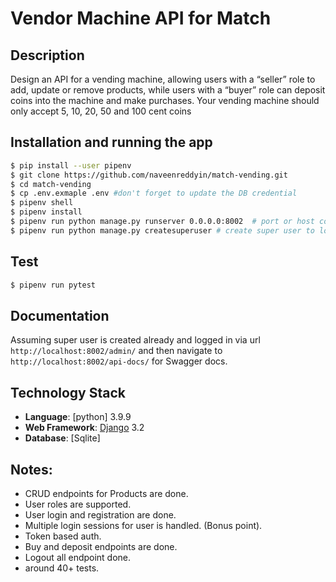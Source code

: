# Vendor Machine API for Match
## Description

Design an API for a vending machine, allowing users with a “seller” role to add, update or remove products, while users with a “buyer” role can deposit coins into the machine and make purchases. Your vending machine should only accept 5, 10, 20, 50 and 100 cent coins

## Installation and running the app

```bash
$ pip install --user pipenv
$ git clone https://github.com/naveenreddyin/match-vending.git
$ cd match-vending
$ cp .env.exmaple .env #don't forget to update the DB credential
$ pipenv shell
$ pipenv install
$ pipenv run python manage.py runserver 0.0.0.0:8002  # port or host could be anything
$ pipenv run python manage.py createsuperuser # create super user to login to admin panel and docs etc.
```
## Test 

```bash
$ pipenv run pytest
```

## Documentation
Assuming super user is created already and logged in via url ```http://localhost:8002/admin/``` and then navigate to ```http://localhost:8002/api-docs/``` for Swagger docs.

## Technology Stack
* **Language**: [python] 3.9.9
* **Web Framework**: [Django](https://djangoproject.com) 3.2
* **Database**: [Sqlite]

## Notes:
* CRUD endpoints for Products are done.
* User roles are supported.
* User login and registration are done.
* Multiple login sessions for user is handled. (Bonus point).
* Token based auth.
* Buy and deposit endpoints are done.
* Logout all endpoint done.
* around 40+ tests.